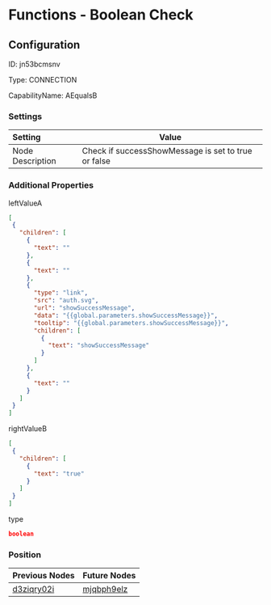 # Functions - Boolean Check
## Configuration
ID:  jn53bcmsnv

Type: CONNECTION 

CapabilityName: AEqualsB

### Settings
| Setting | Value  |
| :------------------------ | ---------------------------------------- |
| Node Description | Check if successShowMessage is set to true or false | 
 




### Additional Properties
leftValueA
 ```json 
[
  {
    "children": [
      {
        "text": ""
      },
      {
        "text": ""
      },
      {
        "type": "link",
        "src": "auth.svg",
        "url": "showSuccessMessage",
        "data": "{{global.parameters.showSuccessMessage}}",
        "tooltip": "{{global.parameters.showSuccessMessage}}",
        "children": [
          {
            "text": "showSuccessMessage"
          }
        ]
      },
      {
        "text": ""
      }
    ]
  }
]
```


rightValueB
 ```json 
[
  {
    "children": [
      {
        "text": "true"
      }
    ]
  }
]
```


type
 ```json 
boolean
```




### Position
| Previous Nodes | Future Nodes |
| :------------- | ------------ |
| [d3ziqry02i](./d3ziqry02i.md) | [mjqbph9elz](./mjqbph9elz.md) |